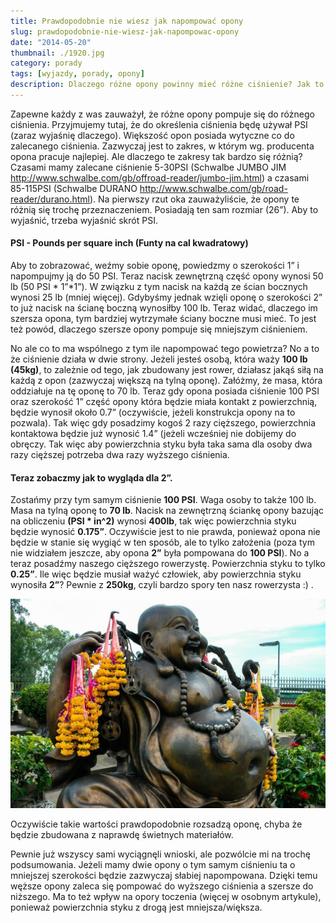 ```yaml
---
title: Prawdopodobnie nie wiesz jak napompować opony
slug: prawdopodobnie-nie-wiesz-jak-napompowac-opony
date: "2014-05-20"
thumbnail: ./1920.jpg
category: porady
tags: [wyjazdy, porady, opony]
description: Dlaczego różne opony powinny mieć różne ciśnienie? Jak to zależy od twojej wagi?
---
```


Zapewne każdy z was zauważył, że różne opony pompuje się do różnego ciśnienia. Przyjmujemy tutaj, że do określenia ciśnienia będę używał PSI (zaraz wyjaśnię dlaczego). Większość opon posiada wytyczne co do zalecanego ciśnienia. Zazwyczaj jest to zakres, w którym wg. producenta opona pracuje najlepiej. Ale dlaczego te zakresy tak bardzo się różnią? Czasami mamy zalecane ciśnienie 5-30PSI (Schwalbe JUMBO JIM http://www.schwalbe.com/gb/offroad-reader/jumbo-jim.html) a czasami 85-115PSI (Schwalbe DURANO http://www.schwalbe.com/gb/road-reader/durano.html). Na pierwszy rzut oka zauważyliście, że opony te różnią się trochę przeznaczeniem. Posiadają ten sam rozmiar (26”). Aby to wyjaśnić, trzeba wyjaśnić skrót PSI.

#### PSI - Pounds per square inch (Funty na cal kwadratowy)

Aby to zobrazować, weźmy sobie oponę, powiedzmy o szerokości 1” i napompujmy ją do 50 PSI. Teraz nacisk zewnętrzną część opony wynosi 50 lb (50 PSI * 1”*1”). W związku z tym nacisk na każdą ze ścian bocznych wynosi 25 lb (mniej więcej). Gdybyśmy jednak wzięli oponę o szerokości 2” to już nacisk na ścianę boczną wynosiłby 100 lb. Teraz widać, dlaczego im szersza opona, tym bardziej wytrzymałe ściany boczne musi mieć. To jest też powód, dlaczego szersze opony pompuje się mniejszym ciśnieniem.

No ale co to ma wspólnego z tym ile napompować tego powietrza?
No a to że ciśnienie działa w dwie strony. Jeżeli jesteś osobą, która waży **100 lb (45kg)**, to zależnie od tego, jak zbudowany jest rower, działasz jakąś siłą na każdą z opon (zazwyczaj większą na tylną oponę). Załóżmy, że masa, która oddziałuje na tę oponę to 70 lb. Teraz gdy opona posiada ciśnienie 100 PSI oraz szerokość 1” część opony która będzie miała kontakt z powierzchnią, będzie wynosił około 0.7” (oczywiście, jeżeli konstrukcja opony na to pozwala). Tak więc gdy posadzimy kogoś 2 razy cięższego, powierzchnia kontaktowa będzie już wynosić 1.4” (jeżeli wcześniej nie dobijemy do obręczy. Tak więc aby powierzchnia styku była taka sama dla osoby dwa razy cięższej potrzeba dwa razy wyższego ciśnienia.

#### Teraz zobaczmy jak to wygląda dla 2”.
Zostańmy przy tym samym ciśnienie **100 PSI**. Waga osoby to także 100 lb. Masa na tylną oponę to **70 lb**. Nacisk na zewnętrzną ściankę opony bazując na obliczeniu **(PSI * in^2)** wynosi **400lb**, tak więc powierzchnia styku będzie wynosić **0.175”**. Oczywiście jest to nie prawda, ponieważ opona nie będzie w stanie się wygiąć w ten sposób, ale to tylko założenia (poza tym nie widziałem jeszcze, aby opona **2”** była pompowana do **100 PSI**). No a teraz posadźmy naszego cięższego rowerzystę. Powierzchnia styku to tylko **0.25”**. Ile więc będzie musiał ważyć człowiek, aby powierzchnia styku wynosiła **2”**? Pewnie z **250kg**, czyli bardzo spory ten nasz rowerzysta :) . 

![image](./1024.jpg)

Oczywiście takie wartości prawdopodobnie rozsadzą oponę, chyba że będzie zbudowana z naprawdę świetnych materiałów.

Pewnie już wszyscy sami wyciągnęli wnioski, ale pozwólcie mi na trochę podsumowania.
Jeżeli mamy dwie opony o tym samym ciśnieniu ta o mniejszej szerokości będzie zazwyczaj słabiej napompowana. Dzięki temu węższe opony zaleca się pompować do wyższego ciśnienia a szersze do niższego. Ma to też wpływ na opory toczenia (więcej w osobnym artykule), ponieważ powierzchnia styku z drogą jest mniejsza/większa. 